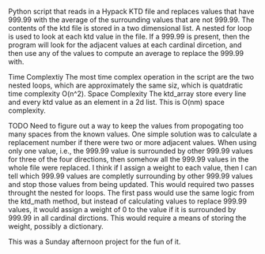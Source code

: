 Python script that reads in a Hypack KTD file and replaces values that have 999.99 with the average of the surrounding values that are not 999.99. The contents of the ktd file is stored in a two dimensional list. A nested for loop is used to look at each ktd value in the file. If a 999.99 is present, then the program will look for the adjacent values at each cardinal dircetion, and then use any of the values to compute an average to replace the 999.99 with.

Time Complextiy
  The most time complex operation in the script are the two nested loops, which are approximately the same siz, which is quatdratic time complexity O(n^2). 
Space Complexity
  The ktd_array store every line and every ktd value as an element in a 2d list. This is O(nm) space complexity. 
  
TODO
Need to figure out a way to keep the values from propogating too many spaces from the known values. One simple solution was to calculate a replacement number if there were two or more adjacent values. When using only one value, i.e., the 999.99 value is surrounded by other 999.99 values for three of the four directions, then somehow all the 999.99 values in the whole file were replaced. 
I think if I assign a weight to each value, then I can tell which 999.99 values are completly surrounding by other 999.99 values and stop those values from being updated. This would required two passes throught the nested for loops. The first pass would use the same logic from the ktd_math method, but instead of calculating values to replace 999.99 values, it would assign a weight of 0 to the value if it is surrounded by 999.99 in all cardinal dirctions. This would require a means of storing the weight, possibly a dictionary. 

This was a Sunday afternoon project for the fun of it. 
